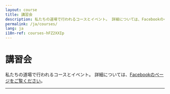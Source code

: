 ```yaml
---
layout: course
title: 講習会
description: 私たちの道場で行われるコースとイベント。 詳細については、Facebookのページをご覧ください。
permalink: /ja/courses/
lang: ja
i18n-ref: courses-hFZ2XXIp
---
```


# 講習会

私たちの道場で行われるコースとイベント。 詳細については、[Facebookのページをご覧ください](https://www.facebook.com/{{site.facebook_username}}/events/)。

<hr>
